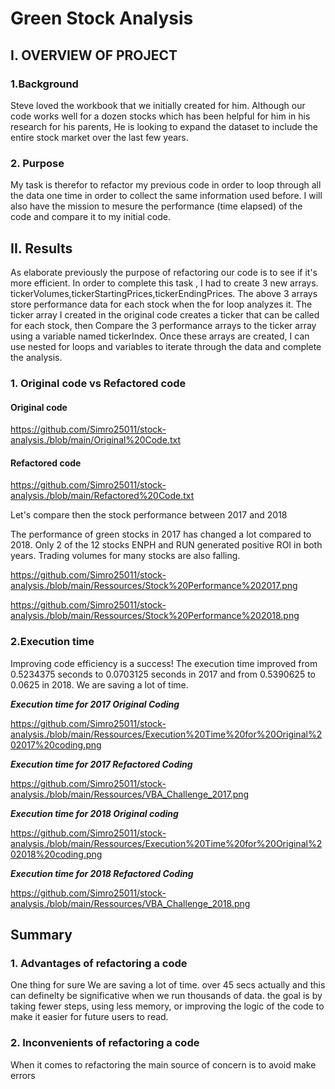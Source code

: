 # Green Stock Analysis

## I. OVERVIEW OF PROJECT

### 1.Background
Steve loved the workbook that we initially created for him. Although our code works well for a dozen stocks which has been helpful for him in his research for his parents,
He is looking to expand the dataset to include the entire stock market over the last few years.

### 2. Purpose
My task is therefor to refactor my previous code in order to loop through all the data one time in order to collect the same information  used before. I will also have the mission
to mesure the performance (time elapsed) of the code and compare it to my initial code.

## II. Results
As elaborate previously the purpose of refactoring our code is to see if it's more efficient. In order to complete this task , I had to create 3 new arrays.
tickerVolumes,tickerStartingPrices,tickerEndingPrices.
The above 3 arrays store performance data for each stock when the for loop analyzes it. 
The ticker array I created in the original code creates a ticker that can be called for each stock, then Compare the 3 performance arrays to the ticker array using a variable named tickerIndex. 
Once these arrays are created, I can use nested for loops and variables to iterate through the data and complete the analysis.

### 1. Original code vs Refactored code

#### Original code

https://github.com/Simro25011/stock-analysis./blob/main/Original%20Code.txt

#### Refactored code

https://github.com/Simro25011/stock-analysis./blob/main/Refactored%20Code.txt

Let's compare then the stock performance between 2017 and 2018

The performance of green stocks in 2017 has changed a lot compared to 2018. Only 2 of the 12 stocks ENPH and RUN generated positive ROI in both years. 
Trading volumes for many stocks are also falling.

https://github.com/Simro25011/stock-analysis./blob/main/Ressources/Stock%20Performance%202017.png

https://github.com/Simro25011/stock-analysis./blob/main/Ressources/Stock%20Performance%202018.png

### 2.Execution time

Improving code efficiency is a success! The execution time improved from 0.5234375 seconds to 0.0703125 seconds in 2017 and from 0.5390625 to 0.0625 in 2018.
We are saving a lot of time.

***Execution time for 2017 Original Coding*** 

 https://github.com/Simro25011/stock-analysis./blob/main/Ressources/Execution%20Time%20for%20Original%202017%20coding.png

***Execution time for 2017 Refactored Coding***
 
https://github.com/Simro25011/stock-analysis./blob/main/Ressources/VBA_Challenge_2017.png

***Execution time for 2018 Original coding*** 

https://github.com/Simro25011/stock-analysis./blob/main/Ressources/Execution%20Time%20for%20Original%202018%20coding.png

***Execution time for 2018 Refactored Coding***

https://github.com/Simro25011/stock-analysis./blob/main/Ressources/VBA_Challenge_2018.png

## Summary

### 1. Advantages of refactoring a code

One thing for sure We are saving a lot of time. over 45 secs actually and this can definelty be significative when we run thousands of data.
the goal is by taking fewer steps, using less memory, or improving the logic of the code to make it easier for future users to read.


### 2. Inconvenients of refactoring a code
When it comes to refactoring the main source of concern is to avoid make errors
